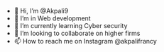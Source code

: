 - 👋 Hi, I’m @Akpali9
- 👀 I’m in Web development
- 🌱 I’m currently learning Cyber security
- 💞️ I’m looking to collaborate on higher firms
- 📫 How to reach me on Instagram @akpalifrancy

<!---
Akpali9/Akpali9 is a ✨ special ✨ repository because its `README.md` (this file) appears on your GitHub profile.
You can click the Preview link to take a look at your changes.
--->
